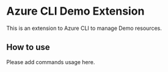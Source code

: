 # Azure CLI Demo Extension #
This is an extension to Azure CLI to manage Demo resources.

## How to use ##
Please add commands usage here.
